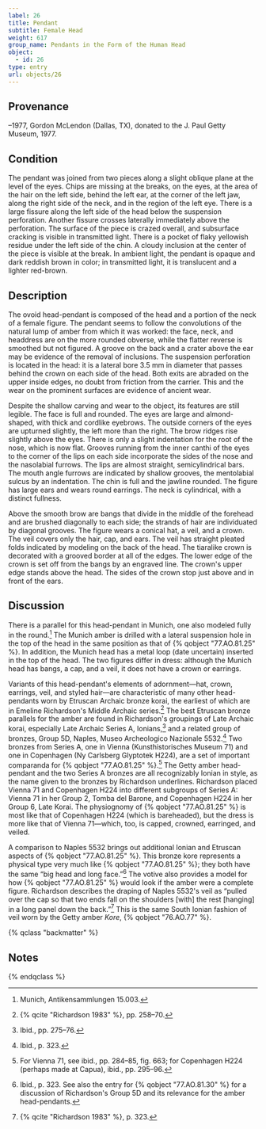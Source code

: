 ```yaml
---
label: 26
title: Pendant
subtitle: Female Head
weight: 617
group_name: Pendants in the Form of the Human Head
object:
  - id: 26
type: entry
url: objects/26
---
```


## Provenance

–1977, Gordon McLendon (Dallas, TX), donated to the J. Paul Getty Museum, 1977.

## Condition

The pendant was joined from two pieces along a slight oblique plane at the level of the eyes. Chips are missing at the breaks, on the eyes, at the area of the hair on the left side, behind the left ear, at the corner of the left jaw, along the right side of the neck, and in the region of the left eye. There is a large fissure along the left side of the head below the suspension perforation. Another fissure crosses laterally immediately above the perforation. The surface of the piece is crazed overall, and subsurface cracking is visible in transmitted light. There is a pocket of flaky yellowish residue under the left side of the chin. A cloudy inclusion at the center of the piece is visible at the break. In ambient light, the pendant is opaque and dark reddish brown in color; in transmitted light, it is translucent and a lighter red-brown.

## Description

The ovoid head-pendant is composed of the head and a portion of the neck of a female figure. The pendant seems to follow the convolutions of the natural lump of amber from which it was worked: the face, neck, and headdress are on the more rounded obverse, while the flatter reverse is smoothed but not figured. A groove on the back and a crater above the ear may be evidence of the removal of inclusions. The suspension perforation is located in the head: it is a lateral bore 3.5 mm in diameter that passes behind the crown on each side of the head. Both exits are abraded on the upper inside edges, no doubt from friction from the carrier. This and the wear on the prominent surfaces are evidence of ancient wear.

Despite the shallow carving and wear to the object, its features are still legible. The face is full and rounded. The eyes are large and almond-shaped, with thick and cordlike eyebrows. The outside corners of the eyes are upturned slightly, the left more than the right. The brow ridges rise slightly above the eyes. There is only a slight indentation for the root of the nose, which is now flat. Grooves running from the inner canthi of the eyes to the corner of the lips on each side incorporate the sides of the nose and the nasolabial furrows. The lips are almost straight, semicylindrical bars. The mouth angle furrows are indicated by shallow grooves, the mentolabial sulcus by an indentation. The chin is full and the jawline rounded. The figure has large ears and wears round earrings. The neck is cylindrical, with a distinct fullness.

Above the smooth brow are bangs that divide in the middle of the forehead and are brushed diagonally to each side; the strands of hair are individuated by diagonal grooves. The figure wears a conical hat, a veil, and a crown. The veil covers only the hair, cap, and ears. The veil has straight pleated folds indicated by modeling on the back of the head. The tiaralike crown is decorated with a grooved border at all of the edges. The lower edge of the crown is set off from the bangs by an engraved line. The crown's upper edge stands above the head. The sides of the crown stop just above and in front of the ears.

## Discussion

There is a parallel for this head-pendant in Munich, one also modeled fully in the round.[^1] The Munich amber is drilled with a lateral suspension hole in the top of the head in the same position as that of {% qobject "77.AO.81.25" %}. In addition, the Munich head has a metal loop (date uncertain) inserted in the top of the head. The two figures differ in dress: although the Munich head has bangs, a cap, and a veil, it does not have a crown or earrings.

Variants of this head-pendant's elements of adornment—hat, crown, earrings, veil, and styled hair—are characteristic of many other head-pendants worn by Etruscan Archaic bronze korai, the earliest of which are in Emeline Richardson's Middle Archaic series.[^2] The best Etruscan bronze parallels for the amber are found in Richardson's groupings of Late Archaic korai, especially Late Archaic Series A, Ionians,[^3] and a related group of bronzes, Group 5D, Naples, Museo Archeologico Nazionale 5532.[^4] Two bronzes from Series A, one in Vienna (Kunsthistorisches Museum 71) and one in Copenhagen (Ny Carlsberg Glyptotek H224), are a set of important comparanda for {% qobject "77.AO.81.25" %}.[^5] The Getty amber head-pendant and the two Series A bronzes are all recognizably Ionian in style, as the name given to the bronzes by Richardson underlines. Richardson placed Vienna 71 and Copenhagen H224 into different subgroups of Series A: Vienna 71 in her Group 2, Tomba del Barone, and Copenhagen H224 in her Group 6, Late Korai. The physiognomy of {% qobject "77.AO.81.25" %} is most like that of Copenhagen H224 (which is bareheaded), but the dress is more like that of Vienna 71—which, too, is capped, crowned, earringed, and veiled.

A comparison to Naples 5532 brings out additional Ionian and Etruscan aspects of {% qobject "77.AO.81.25" %}. This bronze kore represents a physical type very much like {% qobject "77.AO.81.25" %}; they both have the same “big head and long face.”[^6] The votive also provides a model for how {% qobject "77.AO.81.25" %} would look if the amber were a complete figure. Richardson describes the draping of Naples 5532's veil as “pulled over the cap so that two ends fall on the shoulders [with] the rest [hanging] in a long panel down the back.”[^7] This is the same South Ionian fashion of veil worn by the Getty amber *Kore*, {% qobject "76.AO.77" %}.

{% qclass "backmatter" %}
## Notes
{% endqclass %}

[^1]: Munich, Antikensammlungen 15.003.

[^2]: {% qcite "Richardson 1983" %}, pp. 258–70.

[^3]: Ibid., pp. 275–76.

[^4]: Ibid., p. 323.

[^5]: For Vienna 71, see ibid., pp. 284–85, fig. 663; for Copenhagen H224 (perhaps made at Capua), ibid., pp. 295–96.

[^6]: Ibid., p. 323. See also the entry for {% qobject "77.AO.81.30" %} for a discussion of Richardson's Group 5D and its relevance for the amber head-pendants.

[^7]: {% qcite "Richardson 1983" %}, p. 323.
